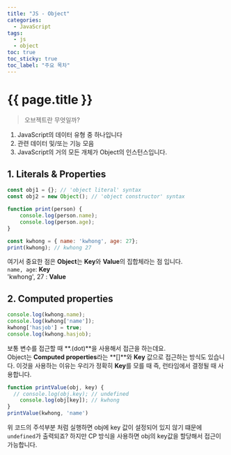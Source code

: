 ```yaml
---
title: "JS - Object"
categories: 
  - JavaScript
tags:
  - js
  - object
toc: true
toc_sticky: true
toc_label: "주요 목차"
---
```


# {{ page.title }}

> 오브젝트란 무엇일까?
1. JavaScript의 데이터 유형 중 하나입니다
2. 관련 데이터 및/또는 기능 모음
3. JavaScript의 거의 모든 개체가 Object의 인스턴스입니다.

## 1. Literals & Properties
```js
const obj1 = {}; // 'object literal' syntax
const obj2 = new Object(); // 'object constructor' syntax

function print(person) {
    console.log(person.name);
    console.log(person.age);
}

const kwhong = { name: 'kwhong', age: 27};
print(kwhong); // kwhong 27
```
여기서 중요한 점은 **Object**는 **Key**와 **Value**의 집합체라는 점 입니다.  
`name, age`: **Key**  
'kwhong', 27 : **Value**

## 2. Computed properties
```js
console.log(kwhong.name);
console.log(kwhong['name']);
kwhong['hasjob'] = true;
console.log(kwhong.hasjob);
```
보통 변수를 접근할 때 **.(dot)**을 사용해서 접근을 하는데요.  
Object는 **Computed properties**라는 **[]**와 **Key** 값으로 접근하는 방식도 있습니다. 이것을 사용하는 이유는 우리가 정확히 **Key**를 모를 때 즉, 런타임에서 결정될 때 사용합니다.
```js
function printValue(obj, key) {
  // console.log(obj.key); // undefined
    console.log(obj[key]); // kwhong
}
printValue(kwhong, 'name')
```
위 코드의 주석부분 처럼 실행하면 obj에 key 값이 설정되어 있지 않기 떄문에 `undefined`가 출력되죠? 하지만 CP 방식을 사용하면 obj의 key값을 할당해서 접근이 가능합니다.